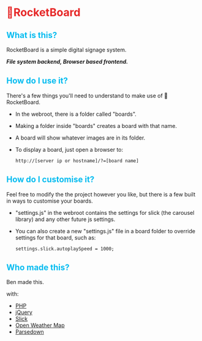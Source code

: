 # 🚀RocketBoard
## What is this?
RocketBoard is a simple digital signage system.

__*File system backend, Browser based frontend.*__

## How do I use it?
There's a few things you'll need to understand to make use of 🚀RocketBoard.

- In the webroot, there is a folder called "boards".
- Making a folder inside "boards" creates a board with that name.
- A board will show whatever images are in its folder.
- To display a board, just open a browser to:

      http://[server ip or hostname]/?=[board name]

## How do I customise it?
Feel free to modify the the project however you like, but there is a few built in ways to customise your boards.

- "settings.js" in the webroot contains the settings for slick (the carousel library) and any other future js settings.
- You can also create a new "settings.js" file in a board folder to override settings for that board, such as:

      settings.slick.autoplaySpeed = 1000;

## Who made this?
Ben made this.

with:
- [PHP](https://www.php.net/)
- [jQuery](https://jquery.com/)
- [Slick](https://kenwheeler.github.io/slick/)
- [Open Weather Map](https://openweathermap.org/)
- [Parsedown](https://parsedown.org/)

<style>
H1{color:#e62828 !important;}
H2{color:#00bcf0 !important;}
</style>
